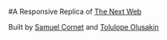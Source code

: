 #A Responsive Replica of [The Next Web](https://thenextweb.com/) 

Built by [Samuel Cornet]( https://github.com/CornetS28/) and [Tolulope Olusakin](github.com/oluwadamilareolusakin)
